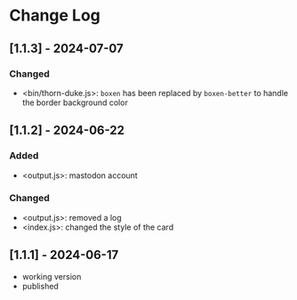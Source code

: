 # Change Log

<!--
## [Unreleased] | [major.minor.patch] - yyyy-mm-dd
### Added | Fixed | Changed | Removed | Deprecated | Security
- filename {section}: description
-->

## [1.1.3] - 2024-07-07

### Changed

- <bin/thorn-duke.js>: `boxen` has been replaced by `boxen-better` to handle the border background
  color

## [1.1.2] - 2024-06-22

### Added

- <output.js>: mastodon account

### Changed

- <output.js>: removed a log
- <index.js>: changed the style of the card

## [1.1.1] - 2024-06-17

- working version
- published
